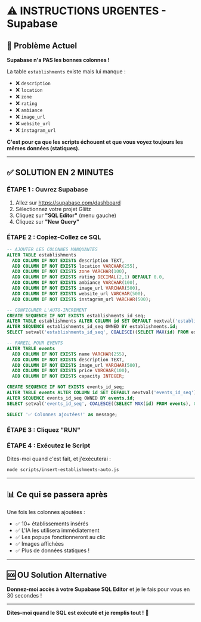 # ⚠️ INSTRUCTIONS URGENTES - Supabase

## 🔴 Problème Actuel

**Supabase n'a PAS les bonnes colonnes !**

La table `establishments` existe mais lui manque :
- ❌ `description`
- ❌ `location`  
- ❌ `zone`
- ❌ `rating`
- ❌ `ambiance`
- ❌ `image_url`
- ❌ `website_url`
- ❌ `instagram_url`

**C'est pour ça que les scripts échouent et que vous voyez toujours les mêmes données (statiques).**

---

## ✅ SOLUTION EN 2 MINUTES

### ÉTAPE 1 : Ouvrez Supabase

1. Allez sur https://supabase.com/dashboard
2. Sélectionnez votre projet Gliitz
3. Cliquez sur **"SQL Editor"** (menu gauche)
4. Cliquez sur **"New Query"**

### ÉTAPE 2 : Copiez-Collez ce SQL

```sql
-- AJOUTER LES COLONNES MANQUANTES
ALTER TABLE establishments 
  ADD COLUMN IF NOT EXISTS description TEXT,
  ADD COLUMN IF NOT EXISTS location VARCHAR(255),
  ADD COLUMN IF NOT EXISTS zone VARCHAR(100),
  ADD COLUMN IF NOT EXISTS rating DECIMAL(2,1) DEFAULT 0.0,
  ADD COLUMN IF NOT EXISTS ambiance VARCHAR(100),
  ADD COLUMN IF NOT EXISTS image_url VARCHAR(500),
  ADD COLUMN IF NOT EXISTS website_url VARCHAR(500),
  ADD COLUMN IF NOT EXISTS instagram_url VARCHAR(500);

-- CONFIGURER L'AUTO-INCREMENT
CREATE SEQUENCE IF NOT EXISTS establishments_id_seq;
ALTER TABLE establishments ALTER COLUMN id SET DEFAULT nextval('establishments_id_seq');
ALTER SEQUENCE establishments_id_seq OWNED BY establishments.id;
SELECT setval('establishments_id_seq', COALESCE((SELECT MAX(id) FROM establishments), 0) + 1, false);

-- PAREIL POUR EVENTS
ALTER TABLE events 
  ADD COLUMN IF NOT EXISTS name VARCHAR(255),
  ADD COLUMN IF NOT EXISTS description TEXT,
  ADD COLUMN IF NOT EXISTS image_url VARCHAR(500),
  ADD COLUMN IF NOT EXISTS price VARCHAR(100),
  ADD COLUMN IF NOT EXISTS capacity INTEGER;

CREATE SEQUENCE IF NOT EXISTS events_id_seq;
ALTER TABLE events ALTER COLUMN id SET DEFAULT nextval('events_id_seq');
ALTER SEQUENCE events_id_seq OWNED BY events.id;
SELECT setval('events_id_seq', COALESCE((SELECT MAX(id) FROM events), 0) + 1, false);

SELECT '✅ Colonnes ajoutées!' as message;
```

### ÉTAPE 3 : Cliquez "RUN"

### ÉTAPE 4 : Exécutez le Script

Dites-moi quand c'est fait, et j'exécuterai :
```bash
node scripts/insert-establishments-auto.js
```

---

## 📊 Ce qui se passera après

Une fois les colonnes ajoutées :
- ✅ 10+ établissements insérés
- ✅ L'IA les utilisera immédiatement
- ✅ Les popups fonctionneront au clic
- ✅ Images affichées
- ✅ Plus de données statiques !

---

## 🆘 OU Solution Alternative

**Donnez-moi accès à votre Supabase SQL Editor** et je le fais pour vous en 30 secondes !

---

**Dites-moi quand le SQL est exécuté et je remplis tout !** 🚀

